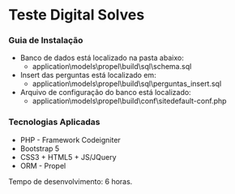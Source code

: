 Teste Digital Solves
===================

### Guia de Instalação

* Banco de dados está localizado na pasta abaixo:
    * application\models\propel\build\sql\schema.sql
* Insert das perguntas está localizado em:
    * application\models\propel\build\sql\perguntas_insert.sql
* Arquivo de configuração do banco está localizado:
    * application\models\propel\build\conf\sitedefault-conf.php

### Tecnologias Aplicadas


* PHP - Framework Codeigniter
* Bootstrap 5
* CSS3 + HTML5 + JS/JQuery
* ORM - Propel

Tempo de desenvolvimento: 6 horas.